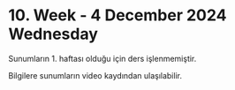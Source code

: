 # 10. Week - 4 December 2024 Wednesday

Sunumların 1. haftası olduğu için ders işlenmemiştir.

Bilgilere sunumların video kaydından ulaşılabilir.
